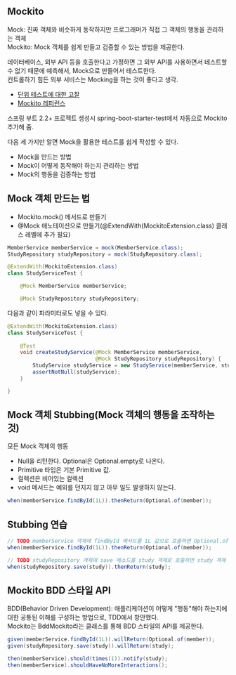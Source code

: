 ## Mockito
Mock: 진짜 객체와 비슷하게 동작하지만 프로그래머가 직접 그 객체의 행동을 관리하는 객체  
Mockito: Mock 객체를 쉽게 만들고 검증할 수 있는 방법을 제공한다.  
  
데이터베이스, 외부 API 등을 호출한다고 가정하면 그 외부 API를 사용하면서 테스트할 수 없기 때문에 예측해서, Mock으로 만들어서 테스트한다.  
컨트롤하기 힘든 외부 서비스는 Mocking을 하는 것이 좋다고 생각.  
  
- [단위 테스트에 대한 고찰](https://martinfowler.com/bliki/UnitTest.html)  
- [Mockito 레퍼런스](https://javadoc.io/doc/org.mockito/mockito-core/latest/org/mockito/Mockito.html)  
  
스프링 부트 2.2+ 프로젝트 생성시 spring-boot-starter-test에서 자동으로 Mockito 추가해 줌.  
  
다음 세 가지만 알면 Mock을 활용한 테스트를 쉽게 작성할 수 있다.  
- Mock을 만드는 방법  
- Mock이 어떻게 동작해야 하는지 관리하는 방법  
- Mock의 행동을 검증하는 방법  
  
## Mock 객체 만드는 법
- Mockito.mock() 메서드로 만들기  
- @Mock 애노테이션으로 만들기(@ExtendWith(MockitoExtension.class) 클래스 레벨에 추가 필요)  
```java
MemberService memberService = mock(MemberService.class);
StudyRepository studyRepository = mock(StudyRepository.class);
```
  
```java
@ExtendWith(MockitoExtension.class)
class StudyServiceTest {

    @Mock MemberService memberService;

    @Mock StudyRepository studyRepository;
```
다음과 같이 파라미터로도 넣을 수 있다.  
```java
@ExtendWith(MockitoExtension.class)
class StudyServiceTest {
    
    @Test
    void createStudyService(@Mock MemberService memberService,
                            @Mock StudyRepository studyRepository) {
        StudyService studyService = new StudyService(memberService, studyRepository);
        assertNotNull(studyService);
    }

}
```
## Mock 객체 Stubbing(Mock 객체의 행동을 조작하는 것)
모든 Mock 객체의 행동  
- Null을 리턴한다. Optional은 Optional.empty로 나온다.  
- Primitive 타입은 기본 Primitive 값.  
- 컬렉션은 비어있는 컬렉션  
- void 메서드는 예외를 던지지 않고 아무 일도 발생하지 않는다.  
```java
when(memberService.findById(1L)).thenReturn(Optional.of(member));
```
  
## Stubbing 연습
```java
// TODO memberService 객체에 findById 메서드를 1L 값으로 호출하면 Optional.of(member) 객체를 리턴하도록 Stubbing
when(memberService.findById(1L)).thenReturn(Optional.of(member));

// TODO studyRepository 객체에 save 메소드를 study 객체로 호출하면 study 객체 그대로 리턴하도록 Stubbing
when(studyRepository.save(study)).thenReturn(study);
```
  
## Mockito BDD 스타일 API
BDD(Behavior Driven Development): 애플리케이션이 어떻게 "행동"해야 하는지에 대한 공통된 이해를 구성하는 방법으로, TDD에서 창안했다.  
Mockito는 BddMockito라는 클래스를 통해 BDD 스타일의 API를 제공한다.  
```java
given(memberService.findById(1L)).willReturn(Optional.of(member));
given(studyRepository.save(study)).willReturn(study);

then(memberService).should(times(1)).notify(study);
then(memberService).shouldHaveNoMoreInteractions();
```
